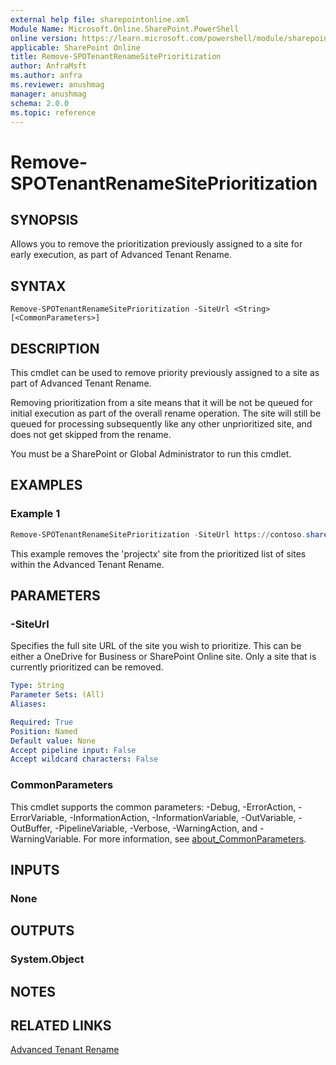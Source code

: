 ```yaml
---
external help file: sharepointonline.xml
Module Name: Microsoft.Online.SharePoint.PowerShell
online version: https://learn.microsoft.com/powershell/module/sharepoint-online/remove-spotenantrenamesiteprioritization
applicable: SharePoint Online
title: Remove-SPOTenantRenameSitePrioritization
author: AnfraMsft
ms.author: anfra
ms.reviewer: anushmag
manager: anushmag
schema: 2.0.0
ms.topic: reference
---
```


# Remove-SPOTenantRenameSitePrioritization
## SYNOPSIS
Allows you to remove the prioritization previously assigned to a site for early execution, as part of Advanced Tenant Rename.
## SYNTAX
```
Remove-SPOTenantRenameSitePrioritization -SiteUrl <String> [<CommonParameters>]
```
## DESCRIPTION
This cmdlet can be used to remove priority previously assigned to a site as part of Advanced Tenant Rename.

Removing prioritization from a site means that it will be not be queued for initial execution as part of the overall rename operation. The site will still be queued for processing subsequently like any other unprioritized site, and does not get skipped from the rename.

You must be a SharePoint or Global Administrator to run this cmdlet.
## EXAMPLES
### Example 1
```powershell
Remove-SPOTenantRenameSitePrioritization -SiteUrl https://contoso.sharepoint.com/sites/projectx
```
This example removes the 'projectx' site from the prioritized list of sites within the Advanced Tenant Rename.
## PARAMETERS
### -SiteUrl
Specifies the full site URL of the site you wish to prioritize. This can be either a OneDrive for Business or SharePoint Online site. Only a site that is currently prioritized can be removed.
```yaml
Type: String
Parameter Sets: (All)
Aliases:

Required: True
Position: Named
Default value: None
Accept pipeline input: False
Accept wildcard characters: False
```
### CommonParameters
This cmdlet supports the common parameters: -Debug, -ErrorAction, -ErrorVariable, -InformationAction, -InformationVariable, -OutVariable, -OutBuffer, -PipelineVariable, -Verbose, -WarningAction, and -WarningVariable. For more information, see [about_CommonParameters](http://go.microsoft.com/fwlink/?LinkID=113216).
## INPUTS
### None
## OUTPUTS
### System.Object
## NOTES
## RELATED LINKS
[Advanced Tenant Rename](https://aka.ms/advancedtenantrename)
